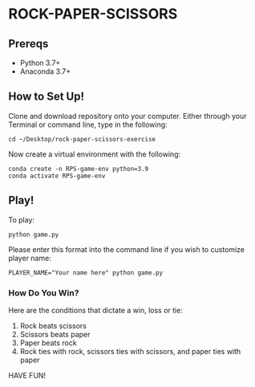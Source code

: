 # ROCK-PAPER-SCISSORS

## Prereqs
+ Python 3.7+ 
+ Anaconda 3.7+

## How to Set Up!
Clone and download repository onto your computer. 
Either through your Terminal or command line, type in the following: 

```
cd ~/Desktop/rock-paper-scissors-exercise
```
Now create a virtual environment with the following: 
```
conda create -n RPS-game-env python=3.9
conda activate RPS-game-env
```

## Play!

To play: 
```
python game.py
```
Please enter this format into the command line if you wish to customize player name: 
```
PLAYER_NAME="Your name here" python game.py
```

### How Do You Win? 
Here are the conditions that dictate a win, loss or tie: 
1. Rock beats scissors
2. Scissors beats paper
3. Paper beats rock 
4. Rock ties with rock, scissors ties with scissors, and paper ties with paper

HAVE FUN!
